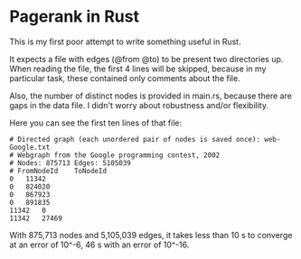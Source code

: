# Pagerank in Rust

This is my first poor attempt to write something useful in Rust.

It expects a file with edges (@from    @to) to be present two directories up. 
When reading the file, the first 4 lines will be skipped, because in my particular task, 
these contained only comments about the file.

Also, the number of distinct nodes is provided in main.rs, because there are gaps in the
data file. I didn't worry about robustness and/or flexibility.

Here you can see the first ten lines of that file:
```
# Directed graph (each unordered pair of nodes is saved once): web-Google.txt 
# Webgraph from the Google programming contest, 2002
# Nodes: 875713 Edges: 5105039
# FromNodeId	ToNodeId
0	11342
0	824020
0	867923
0	891835
11342	0
11342	27469
```

With 875,713 nodes and 5,105,039 edges, it takes less than 10 s to converge at an error of 10^-6,
46 s with an error of 10^-16.


